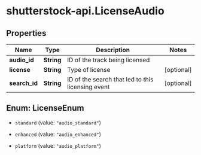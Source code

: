 # shutterstock-api.LicenseAudio

## Properties
Name | Type | Description | Notes
------------ | ------------- | ------------- | -------------
**audio_id** | **String** | ID of the track being licensed | 
**license** | **String** | Type of license | [optional] 
**search_id** | **String** | ID of the search that led to this licensing event | [optional] 


<a name="LicenseEnum"></a>
## Enum: LicenseEnum


* `standard` (value: `"audio_standard"`)

* `enhanced` (value: `"audio_enhanced"`)

* `platform` (value: `"audio_platform"`)




